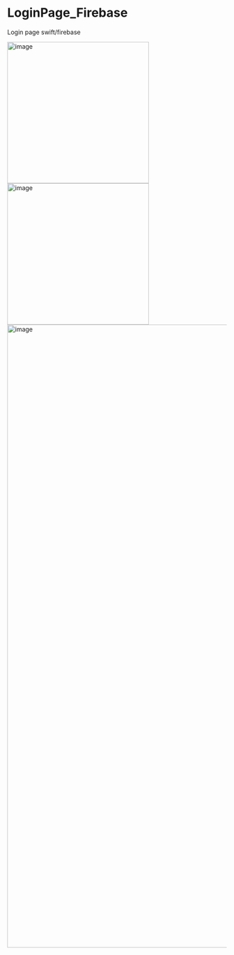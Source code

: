 # LoginPage_Firebase

Login page swift/firebase


<img width="325" alt="image" src="https://user-images.githubusercontent.com/71650608/134946825-4354657c-65b8-435c-93c0-0da375b0bd59.png">
<img width="325" alt="image" src="https://user-images.githubusercontent.com/71650608/134946842-b0bc9b3e-86f9-4000-b3c7-866b6422f342.png">
<img width="1432" alt="image" src="https://user-images.githubusercontent.com/71650608/134946897-bde21806-7af8-475e-adfc-975f458a6906.png">
